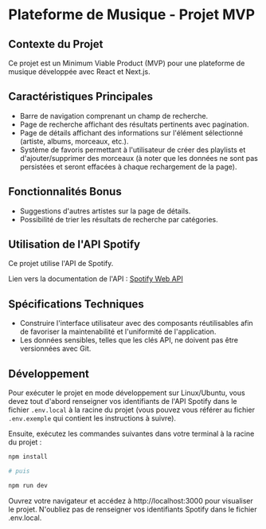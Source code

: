 # Plateforme de Musique - Projet MVP

## Contexte du Projet

Ce projet est un Minimum Viable Product (MVP) pour une plateforme de musique développée avec React et Next.js.

## Caractéristiques Principales

- Barre de navigation comprenant un champ de recherche.
- Page de recherche affichant des résultats pertinents avec pagination.
- Page de détails affichant des informations sur l'élément sélectionné (artiste, albums, morceaux, etc.).
- Système de favoris permettant à l'utilisateur de créer des playlists et d'ajouter/supprimer des morceaux (à noter que les données ne sont pas persistées et seront effacées à chaque rechargement de la page).

## Fonctionnalités Bonus

- Suggestions d'autres artistes sur la page de détails.
- Possibilité de trier les résultats de recherche par catégories.

## Utilisation de l'API Spotify

Ce projet utilise l'API de Spotify.

Lien vers la documentation de l'API : [Spotify Web API](https://developer.spotify.com/documentation/web-api)

## Spécifications Techniques

- Construire l'interface utilisateur avec des composants réutilisables afin de favoriser la maintenabilité et l'uniformité de l'application.
- Les données sensibles, telles que les clés API, ne doivent pas être versionnées avec Git.

## Développement

Pour exécuter le projet en mode développement sur Linux/Ubuntu, vous devez tout d'abord renseigner vos identifiants de l'API Spotify dans le fichier `.env.local` à la racine du projet (vous pouvez vous référer au fichier `.env.exemple` qui contient les instructions à suivre).

Ensuite, exécutez les commandes suivantes dans votre terminal à la racine du projet :

```bash
npm install

# puis

npm run dev
```

Ouvrez votre navigateur et accédez à http://localhost:3000 pour visualiser le projet.
N'oubliez pas de renseigner vos identifiants Spotify dans le fichier .env.local.